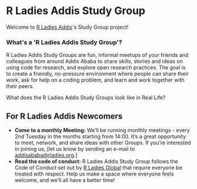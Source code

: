 # R Ladies Addis Study Group

Welcome to [R Ladies Addis](https://r-ladies-addis.github.io/studyGroup/)'s Study Group project!  

### What's a 'R Ladies Addis Study Group'?

R Ladies Addis Study Groups are fun, informal meetups of your friends and colleagues from around Addis Ababa to share skills, stories and ideas on using code for research, and explore open research practices. The goal is to create a friendly, no-pressure environment where people can share their work, ask for help on a coding problem, and learn and work together with their peers. 

What does the R Ladies Addis Study Groups look like in Real Life? 


## For R Ladies Addis Newcomers

* **Come to a monthly Meeting:** We’ll be running monthly meetings - every 2nd Tuesday in the months starting from 14:00.  It’s a great opportunity to meet, network, and share ideas with other Groups.  If you’re interested in joining us, [let us know by sending an e-mail to addisababa@rladies.org.]
* **Read the code of conduct:** R Ladies Addis Study Group follows the Code of Conduct set out by [R Ladies Global](https://github.com/rladies/starter-kit/wiki/Code-of-Conduct) that require everyone be treated with respect. Help us make a space where everyone feels welcome, and we'll all have a better time!





